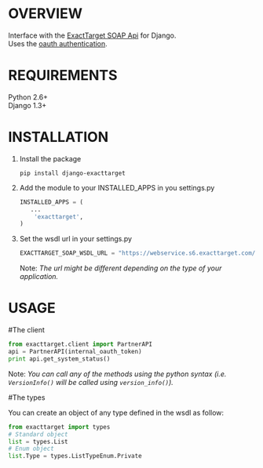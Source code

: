 OVERVIEW
========

Interface with the [ExactTarget SOAP Api](http://help.exacttarget.com/en/technical_library/web_service_guide/working_with_soap_web_service_api/) for Django.  
Uses the [oauth authentication](https://code.exacttarget.com/devcenter/getting-started/hubexchange-apps/oauth-and-soap-api).

REQUIREMENTS
============

Python 2.6+  
Django 1.3+

INSTALLATION
============

1. Install the package

    ```shell
    pip install django-exacttarget
    ```

2. Add the module to your INSTALLED_APPS in you settings.py

    ```python
    INSTALLED_APPS = (
       ...
        'exacttarget',  
    )
    ```

3. Set the wsdl url in your settings.py

    ```python
    EXACTTARGET_SOAP_WSDL_URL = "https://webservice.s6.exacttarget.com/etframework.wsdl"
    ```  
    Note: _The url might be different depending on the type of your application._

USAGE
=====

#The client

```python
from exacttarget.client import PartnerAPI
api = PartnerAPI(internal_oauth_token)
print api.get_system_status()
```

Note: _You can call any of the methods using the python syntax (i.e. ```VersionInfo()``` will be called using ```version_info()```)._

#The types

You can create an object of any type defined in the wsdl as follow:
```python
from exacttarget import types
# Standard object
list = types.List   
# Enum object
list.Type = types.ListTypeEnum.Private
```



